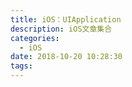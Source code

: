 ```yaml
---
title: iOS：UIApplication
description: iOS文章集合
categories:
  - iOS
date: 2018-10-20 10:28:30
tags:
---
```




